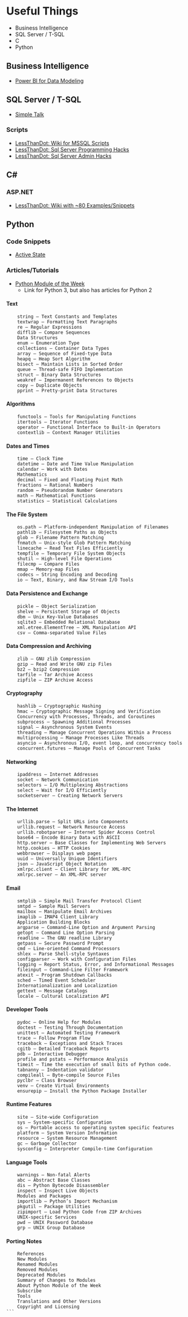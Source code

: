Useful Things
========

<!-- MarkdownTOC -->

- Business Intelligence
- SQL Server / T-SQL
- C
- Python

<!-- /MarkdownTOC -->



## Business Intelligence

- [Power BI for Data Modeling](https://www.simple-talk.com/sql/bi/power-bi-data-modelling/)


## SQL Server / T-SQL

- [Simple Talk](https://www.simple-talk.com/)


### Scripts

- [LessThanDot: Wiki for MSSQL Scripts](http://wiki.lessthandot.com/index.php/Category:Microsoft_SQL_Server)
- [LessThanDot: Sql Server Programming Hacks](http://wiki.lessthandot.com/index.php/SQL_Server_Programming_Hacks_-_100%2B_List)
- [LessThanDot: Sql Server Admin Hacks](http://wiki.lessthandot.com/index.php/SQL_Server_Admin_Hacks)


## C#

### ASP.NET

- [LessThanDot: Wiki with ~80 Examples/Snippets](http://wiki.lessthandot.com/index.php/Category:ASP.NET)


## Python

### Code Snippets

- [Active State](https://code.activestate.com/)

### Articles/Tutorials

- [Python Module of the Week](https://pymotw.com/3/)
    - Link for Python 3, but also has articles for Python 2


#### Text

        string — Text Constants and Templates
        textwrap — Formatting Text Paragraphs
        re — Regular Expressions
        difflib — Compare Sequences
        Data Structures
        enum – Enumeration Type
        collections — Container Data Types
        array — Sequence of Fixed-type Data
        heapq – Heap Sort Algorithm
        bisect — Maintain Lists in Sorted Order
        queue — Thread-safe FIFO Implementation
        struct — Binary Data Structures
        weakref — Impermanent References to Objects
        copy — Duplicate Objects
        pprint — Pretty-print Data Structures

####  Algorithms

        functools — Tools for Manipulating Functions
        itertools — Iterator Functions
        operator — Functional Interface to Built-in Operators
        contextlib — Context Manager Utilities

#### Dates and Times

        time — Clock Time
        datetime — Date and Time Value Manipulation
        calendar — Work with Dates
        Mathematics
        decimal — Fixed and Floating Point Math
        fractions — Rational Numbers
        random — Pseudorandom Number Generators
        math — Mathematical Functions
        statistics — Statistical Calculations

#### The File System

        os.path — Platform-independent Manipulation of Filenames
        pathlib — Filesystem Paths as Objects
        glob — Filename Pattern Matching
        fnmatch — Unix-style Glob Pattern Matching
        linecache — Read Text Files Efficiently
        tempfile — Temporary File System Objects
        shutil — High-level File Operations
        filecmp — Compare Files
        mmap — Memory-map Files
        codecs — String Encoding and Decoding
        io — Text, Binary, and Raw Stream I/O Tools

#### Data Persistence and Exchange

        pickle — Object Serialization
        shelve — Persistent Storage of Objects
        dbm — Unix Key-Value Databases
        sqlite3 — Embedded Relational Database
        xml.etree.ElementTree — XML Manipulation API
        csv — Comma-separated Value Files

#### Data Compression and Archiving

        zlib — GNU zlib Compression
        gzip — Read and Write GNU zip Files
        bz2 — bzip2 Compression
        tarfile — Tar Archive Access
        zipfile — ZIP Archive Access

#### Cryptography

        hashlib — Cryptographic Hashing
        hmac — Cryptographic Message Signing and Verification
        Concurrency with Processes, Threads, and Coroutines
        subprocess — Spawning Additional Processes
        signal — Asynchronous System Events
        threading — Manage Concurrent Operations Within a Process
        multiprocessing — Manage Processes Like Threads
        asyncio — Asynchronous I/O, event loop, and concurrency tools
        concurrent.futures — Manage Pools of Concurrent Tasks

#### Networking

        ipaddress — Internet Addresses
        socket — Network Communication
        selectors — I/O Multiplexing Abstractions
        select — Wait for I/O Efficiently
        socketserver — Creating Network Servers

#### The Internet

        urllib.parse — Split URLs into Components
        urllib.request — Network Resource Access
        urllib.robotparser — Internet Spider Access Control
        base64 — Encode Binary Data with ASCII
        http.server — Base Classes for Implementing Web Servers
        http.cookies — HTTP Cookies
        webbrowser — Displays web pages
        uuid — Universally Unique Identifiers
        json — JavaScript Object Notation
        xmlrpc.client — Client Library for XML-RPC
        xmlrpc.server — An XML-RPC server

#### Email

        smtplib — Simple Mail Transfer Protocol Client
        smtpd — Sample Mail Servers
        mailbox — Manipulate Email Archives
        imaplib — IMAP4 Client Library
        Application Building Blocks
        argparse — Command-Line Option and Argument Parsing
        getopt — Command Line Option Parsing
        readline — The GNU readline Library
        getpass — Secure Password Prompt
        cmd — Line-oriented Command Processors
        shlex — Parse Shell-style Syntaxes
        configparser — Work with Configuration Files
        logging — Report Status, Error, and Informational Messages
        fileinput — Command-Line Filter Framework
        atexit — Program Shutdown Callbacks
        sched — Timed Event Scheduler
        Internationalization and Localization
        gettext — Message Catalogs
        locale — Cultural Localization API

#### Developer Tools

        pydoc — Online Help for Modules
        doctest — Testing Through Documentation
        unittest — Automated Testing Framework
        trace — Follow Program Flow
        traceback — Exceptions and Stack Traces
        cgitb — Detailed Traceback Reports
        pdb — Interactive Debugger
        profile and pstats — Performance Analysis
        timeit — Time the execution of small bits of Python code.
        tabnanny — Indentation validator
        compileall — Byte-compile Source Files
        pyclbr — Class Browser
        venv — Create Virtual Environments
        ensurepip — Install the Python Package Installer

#### Runtime Features

        site — Site-wide Configuration
        sys — System-specific Configuration
        os — Portable access to operating system specific features
        platform — System Version Information
        resource — System Resource Management
        gc — Garbage Collector
        sysconfig — Interpreter Compile-time Configuration

#### Language Tools

        warnings — Non-fatal Alerts
        abc — Abstract Base Classes
        dis — Python Bytecode Disassembler
        inspect — Inspect Live Objects
        Modules and Packages
        importlib — Python’s Import Mechanism
        pkgutil — Package Utilities
        zipimport — Load Python Code from ZIP Archives
        UNIX-specific Services
        pwd — UNIX Password Database
        grp — UNIX Group Database

#### Porting Notes

        References
        New Modules
        Renamed Modules
        Removed Modules
        Deprecated Modules
        Summary of Changes to Modules
        About Python Module of the Week
        Subscribe
        Tools
        Translations and Other Versions
        Copyright and Licensing
    ```
